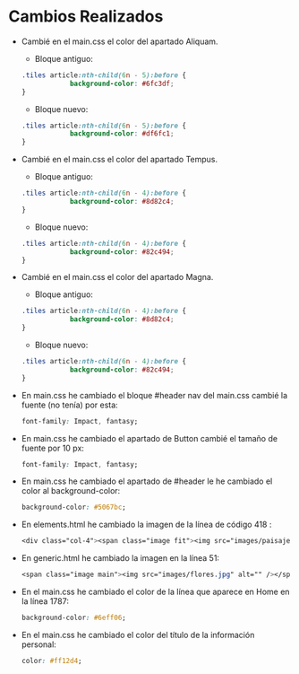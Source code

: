 # Cambios Realizados

- Cambié en el main.css el color del apartado Aliquam.
    - Bloque antiguo: 
    ```css
    .tiles article:nth-child(6n - 5):before {
				background-color: #6fc3df;
	}
    ```
    - Bloque nuevo:
    ```css
    .tiles article:nth-child(6n - 5):before {
				background-color: #df6fc1;
	}
    ```
- Cambié en el main.css el color del apartado Tempus.
    - Bloque antiguo: 
    ```css
    .tiles article:nth-child(6n - 4):before {
				background-color: #8d82c4;
	}
    ```
    - Bloque nuevo:
    ```css
    .tiles article:nth-child(6n - 4):before {
				background-color: #82c494;
	}
    ```

- Cambié en el main.css el color del apartado Magna.
    - Bloque antiguo: 
    ```css
    .tiles article:nth-child(6n - 4):before {
				background-color: #8d82c4;
	}
    ```
    - Bloque nuevo:
    ```css
    .tiles article:nth-child(6n - 4):before {
				background-color: #82c494;
	}
    ```
- En main.css he cambiado el bloque #header nav del main.css cambié la fuente (no tenía) por esta:
    ```css
    font-family: Impact, fantasy;
    ```
- En main.css he cambiado el apartado de Button cambié el tamaño de fuente por 10 px:
    ```css
    font-family: Impact, fantasy;
    ```
- En main.css he cambiado el apartado de #header le he cambiado el color al background-color:
    ```css
    background-color: #5067bc;
    ```
- En elements.html he cambiado la imagen de la línea de código 418 :
    ```css
    <div class="col-4"><span class="image fit"><img src="images/paisaje.jpg" alt="" /></span></div>
    ```
- En generic.html he cambiado la imagen en la línea 51:
    ```css
    <span class="image main"><img src="images/flores.jpg" alt="" /></span>
    ```
- En el main.css he cambiado el color de la línea que aparece en Home en la línea 1787:
    ```css
    background-color: #6eff06;
    ```
- En el main.css he cambiado el color del título de la información personal:
    ```css
    color: #ff12d4;
    ```
